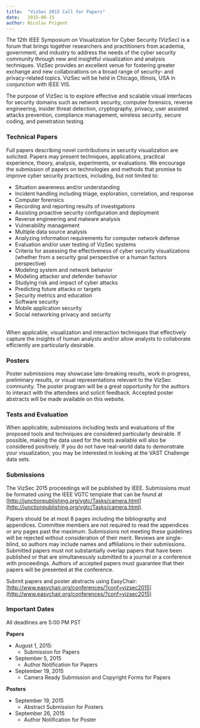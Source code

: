 ```yaml
---
title:  "VizSec 2015 Call for Papers"
date:   2015-06-15 
author: Nicolas Prigent 
---
```


The 12th IEEE Symposium on Visualization for Cyber Security (VizSec) is a 
forum that brings together researchers and practitioners from academia, 
government, and industry to address the needs of the cyber security community 
through new and insightful visualization and analysis techniques. 
VizSec provides an excellent venue for fostering greater exchange and new 
collaborations on a broad range of security- and privacy-related topics. 
VizSec will be held in Chicago, Illinois, USA in conjunction with IEEE VIS.

The purpose of VizSec is to explore effective and scalable visual interfaces 
for security domains such as network security, computer forensics, reverse 
engineering, insider threat detection, cryptography, privacy, user assisted 
attacks prevention, compliance management, wireless security, secure coding, 
and penetration testing.

### Technical Papers

Full papers describing novel contributions in security visualization are 
solicited. Papers may present techniques, applications, practical experience, 
theory, analysis, experiments, or evaluations. We encourage the submission 
of papers on technologies and methods that promise to improve cyber security 
practices, including, but not limited to:

 - Situation awareness and/or understanding
 - Incident handling including triage, exploration, correlation, and response
 - Computer forensics
 - Recording and reporting results of investigations
 - Assisting proactive security configuration and deployment
 - Reverse engineering and malware analysis
 - Vulnerability management
 - Multiple data source analysis
 - Analyzing information requirements for computer network defense
 - Evaluation and/or user testing of VizSec systems
 - Criteria for assessing the effectiveness of cyber security visualizations 
   (whether from a security goal perspective or a human factors perspective)
 - Modeling system and network behavior
 - Modeling attacker and defender behavior
 - Studying risk and impact of cyber attacks
 - Predicting future attacks or targets
 - Security metrics and education
 - Software security
 - Mobile application security
 - Social networking privacy and security

<br/> 
When applicable, visualization and interaction techniques that effectively 
capture the insights of human analysts and/or allow analysts to collaborate 
efficiently are particularly desirable.

### Posters

Poster submissions may showcase late-breaking results, work in progress, 
preliminary results, or visual representations relevant to the VizSec 
community. The poster program will be a great opportunity for the authors to 
interact with the attendees and solicit feedback. Accepted poster abstracts 
will be made available on this website.


### Tests and Evaluation

When applicable, submissions including tests and evaluations of the proposed 
tools and techniques are considered particularly desirable. If possible, 
making the data used for the tests available will also be considered 
positively. If you do not have real-world data to demonstrate your 
visualization, you may be interested in looking at the VAST Challenge 
data sets.


### Submissions

The VizSec 2015 proceedings will be published by IEEE. Submissions must be 
formated using the IEEE VGTC template that can be found at 
[http://junctionpublishing.org/vgtc/Tasks/camera.html](http://junctionpublishing.org/vgtc/Tasks/camera.html).

Papers should be at most 8 pages including the bibliography and appendices. 
Committee members are not required to read the appendices or any pages past 
the maximum. Submissions not meeting these guidelines will be rejected 
without consideration of their merit. Reviews are single-blind, so authors may
include names and affiliations in their submissions. Submitted papers must 
not substantially overlap papers that have been published or that are 
simultaneously submitted to a journal or a conference with proceedings. 
Authors of accepted papers must guarantee that their papers will be presented 
at the conference.

Submit papers and poster abstracts using EasyChair: 
[http://www.easychair.org/conferences/?conf=vizsec2015](http://www.easychair.org/conferences/?conf=vizsec2015)

### Important Dates

All deadlines are 5:00 PM PST

**Papers**

- August 1, 2015: 
	- Submission for Papers
- September 5, 2015
	- Author Notification for Papers
- September 19, 2015
	- Camera Ready Submission and Copyright Forms for Papers

**Posters**

- September 19, 2015
	- Abstract Submission for Posters
- September 26, 2015
	- Author Notification for Poster
